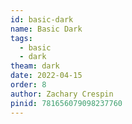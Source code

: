 ```yaml
---
id: basic-dark
name: Basic Dark
tags: 
  - basic
  - dark
theam: dark
date: 2022-04-15
order: 8
author: Zachary Crespin
pinid: 781656079098237760
---
```

